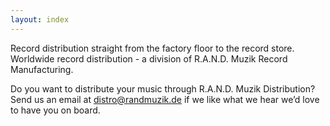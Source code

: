 ```yaml
---
layout: index
---
```

Record distribution straight from the factory floor to the record store. Worldwide record distribution - a division of R.A.N.D. Muzik Record Manufacturing. 

Do you want to distribute your music through R.A.N.D. Muzik Distribution? Send us an email at [distro@randmuzik.de](mailto:distro@randmuzik.de]) if we like what we hear we’d love to have you on board. 
